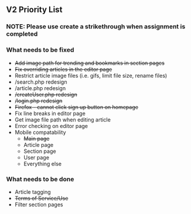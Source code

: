 ## V2 Priority List
### NOTE: Please use create a strikethrough when assignment is completed

### What needs to be fixed
* ~~Add image path for trending and bookmarks in section pages~~
* ~~Fix overriding articles in the editor page~~
* Restrict article image files (i.e. gifs, limit file size, rename files)
* /search.php redesign
* /article.php redesign
* ~~/createUser.php redesign~~
* ~~/login.php redesign~~
* ~~Firefox - cannot click sign up button on homepage~~
* Fix line breaks in editor page
* Get image file path when editing article
* Error checking on editor page
* Mobile compatability
   * ~~Main page~~
   * Article page
   * Section page
   * User page
   * Everything else


### What needs to be done
* Article tagging
* ~~Terms of Service/Use~~
* Filter section pages

